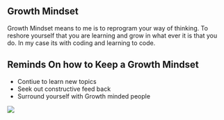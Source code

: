 ## Growth Mindset

Growth Mindset means to me is to reprogram your way of thinking. To reshore yourself that you are learning and grow in what ever it is that you do. In my case its with coding and learning to code.

## Reminds On how to Keep a Growth Mindset
<ul>
<li>Contiue to learn new topics
<li>Seek out constructive feed back
<li>Surround yourself with Growth minded people
</ul>
<img src=
https://i0.wp.com/sciennesprimaryschool.com/wp-content/uploads/2018/04/growth-mindset.jpg?fit=1200%2C1200&ssl=1